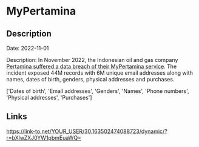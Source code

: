 # MyPertamina

## Description

Date: 2022-11-01

Description:
In November 2022, the Indonesian oil and gas company <a href="https://voi.id/en/technology/226367" target="_blank" rel="noopener">Pertamina suffered a data breach of their MyPertamina service</a>. The incident exposed 44M records with 6M unique email addresses along with names, dates of birth, genders, physical addresses and purchases.


['Dates of birth', 'Email addresses', 'Genders', 'Names', 'Phone numbers', 'Physical addresses', 'Purchases']

## Links

https://link-to.net/YOUR_USER/30.163502474088723/dynamic/?r=bXlwZXJ0YW1pbmEuaWQ=